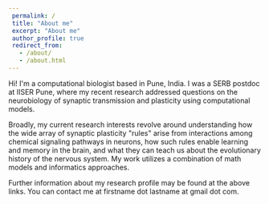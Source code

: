 ```yaml
---
 permalink: /
 title: "About me"
 excerpt: "About me"
 author_profile: true
 redirect_from: 
   - /about/
   - /about.html
---
```


Hi! I'm a computational biologist based in Pune, India. I was a SERB postdoc at IISER Pune, where my recent research addressed questions on the neurobiology of synaptic transmission and plasticity using computational models. 

Broadly, my current research interests revolve around understanding how the wide array of synaptic plasticity "rules" arise from interactions among chemical signaling pathways in neurons, how such rules enable learning and memory in the brain, and what they can teach us about the evolutionary history of the nervous system. My work utilizes a combination of math models and informatics approaches.

Further information about my research profile may be found at the above links. You can contact me at firstname dot lastname at gmail dot com.

